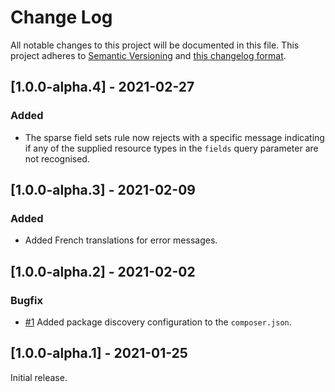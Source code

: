 # Change Log

All notable changes to this project will be documented in this file. This project adheres to
[Semantic Versioning](http://semver.org/) and [this changelog format](http://keepachangelog.com/).

## [1.0.0-alpha.4] - 2021-02-27

### Added

- The sparse field sets rule now rejects with a specific message indicating if any of the supplied resource types in the
  `fields` query parameter are not recognised.

## [1.0.0-alpha.3] - 2021-02-09

### Added

- Added French translations for error messages.

## [1.0.0-alpha.2] - 2021-02-02

### Bugfix

- [#1](https://github.com/laravel-json-api/validation/issues/1)
  Added package discovery configuration to the `composer.json`.

## [1.0.0-alpha.1] - 2021-01-25

Initial release.
